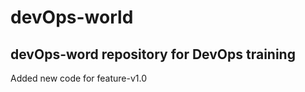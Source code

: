 # devOps-world
devOps-word repository for DevOps training
-----------
Added new code for feature-v1.0

